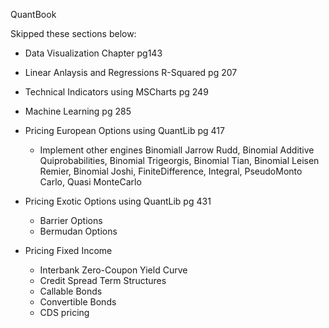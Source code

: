 QuantBook

Skipped these sections below:
* Data Visualization Chapter pg143
* Linear Anlaysis and Regressions R-Squared pg 207
* Technical Indicators using MSCharts pg 249
* Machine Learning pg 285

* Pricing European Options using QuantLib pg 417
	* Implement other engines Binomiall Jarrow Rudd, Binomial Additive Quiprobabilities, Binomial Trigeorgis,
		Binomial Tian, Binomial Leisen Remier, Binomial Joshi, FiniteDifference, Integral, PseudoMonto Carlo, Quasi MonteCarlo
* Pricing Exotic Options using QuantLib pg 431
	* Barrier Options
	* Bermudan Options
* Pricing Fixed Income 
	* Interbank Zero-Coupon Yield Curve
	* Credit Spread Term Structures
	* Callable Bonds
	* Convertible Bonds
	* CDS pricing
